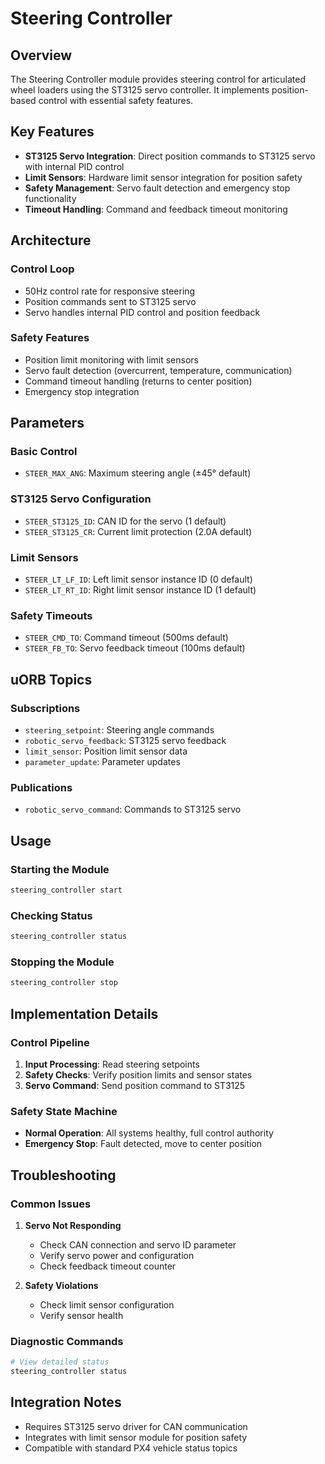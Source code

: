 # Steering Controller

## Overview

The Steering Controller module provides steering control for articulated wheel loaders using the ST3125 servo controller. It implements position-based control with essential safety features.

## Key Features

- **ST3125 Servo Integration**: Direct position commands to ST3125 servo with internal PID control
- **Limit Sensors**: Hardware limit sensor integration for position safety
- **Safety Management**: Servo fault detection and emergency stop functionality
- **Timeout Handling**: Command and feedback timeout monitoring

## Architecture

### Control Loop
- 50Hz control rate for responsive steering
- Position commands sent to ST3125 servo
- Servo handles internal PID control and position feedback

### Safety Features
- Position limit monitoring with limit sensors
- Servo fault detection (overcurrent, temperature, communication)
- Command timeout handling (returns to center position)
- Emergency stop integration

## Parameters

### Basic Control
- `STEER_MAX_ANG`: Maximum steering angle (±45° default)

### ST3125 Servo Configuration
- `STEER_ST3125_ID`: CAN ID for the servo (1 default)
- `STEER_ST3125_CR`: Current limit protection (2.0A default)

### Limit Sensors
- `STEER_LT_LF_ID`: Left limit sensor instance ID (0 default)
- `STEER_LT_RT_ID`: Right limit sensor instance ID (1 default)

### Safety Timeouts
- `STEER_CMD_TO`: Command timeout (500ms default)
- `STEER_FB_TO`: Servo feedback timeout (100ms default)

## uORB Topics

### Subscriptions
- `steering_setpoint`: Steering angle commands
- `robotic_servo_feedback`: ST3125 servo feedback
- `limit_sensor`: Position limit sensor data
- `parameter_update`: Parameter updates

### Publications
- `robotic_servo_command`: Commands to ST3125 servo

## Usage

### Starting the Module
```bash
steering_controller start
```

### Checking Status
```bash
steering_controller status
```

### Stopping the Module
```bash
steering_controller stop
```

## Implementation Details

### Control Pipeline
1. **Input Processing**: Read steering setpoints
2. **Safety Checks**: Verify position limits and sensor states
3. **Servo Command**: Send position command to ST3125

### Safety State Machine
- **Normal Operation**: All systems healthy, full control authority
- **Emergency Stop**: Fault detected, move to center position

## Troubleshooting

### Common Issues

1. **Servo Not Responding**
   - Check CAN connection and servo ID parameter
   - Verify servo power and configuration
   - Check feedback timeout counter

2. **Safety Violations**
   - Check limit sensor configuration
   - Verify sensor health

### Diagnostic Commands
```bash
# View detailed status
steering_controller status
```

## Integration Notes

- Requires ST3125 servo driver for CAN communication
- Integrates with limit sensor module for position safety
- Compatible with standard PX4 vehicle status topics
